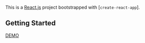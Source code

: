 This is a [React.js](https://reactjs.org/) project bootstrapped with [`create-react-app`].

## Getting Started

<a href="https://rflbestbuyshop.netlify.app/" target="_blank">DEMO</a>

